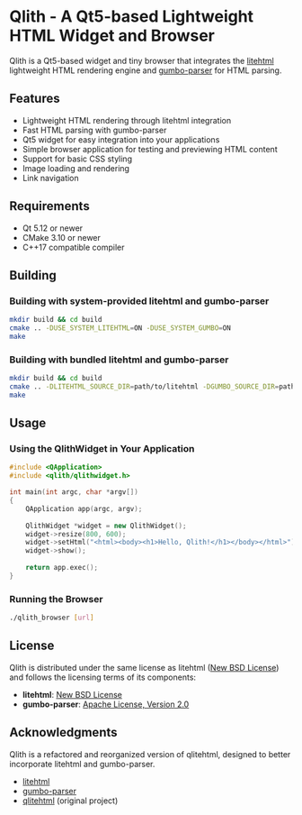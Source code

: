 # Qlith - A Qt5-based Lightweight HTML Widget and Browser

Qlith is a Qt5-based widget and tiny browser that integrates the [litehtml](https://github.com/litehtml/litehtml) lightweight HTML rendering engine and [gumbo-parser](https://codeberg.org/gumbo-parser/gumbo-parser) for HTML parsing.

## Features

- Lightweight HTML rendering through litehtml integration
- Fast HTML parsing with gumbo-parser
- Qt5 widget for easy integration into your applications
- Simple browser application for testing and previewing HTML content
- Support for basic CSS styling
- Image loading and rendering
- Link navigation

## Requirements

- Qt 5.12 or newer
- CMake 3.10 or newer
- C++17 compatible compiler

## Building

### Building with system-provided litehtml and gumbo-parser

```bash
mkdir build && cd build
cmake .. -DUSE_SYSTEM_LITEHTML=ON -DUSE_SYSTEM_GUMBO=ON
make
```

### Building with bundled litehtml and gumbo-parser

```bash
mkdir build && cd build
cmake .. -DLITEHTML_SOURCE_DIR=path/to/litehtml -DGUMBO_SOURCE_DIR=path/to/gumbo-parser
make
```

## Usage

### Using the QlithWidget in Your Application

```cpp
#include <QApplication>
#include <qlith/qlithwidget.h>

int main(int argc, char *argv[])
{
    QApplication app(argc, argv);
    
    QlithWidget *widget = new QlithWidget();
    widget->resize(800, 600);
    widget->setHtml("<html><body><h1>Hello, Qlith!</h1></body></html>");
    widget->show();
    
    return app.exec();
}
```

### Running the Browser

```bash
./qlith_browser [url]
```

## License

Qlith is distributed under the same license as litehtml ([New BSD License](https://opensource.org/licenses/BSD-3-Clause)) and follows the licensing terms of its components:

- **litehtml**: [New BSD License](https://opensource.org/licenses/BSD-3-Clause)
- **gumbo-parser**: [Apache License, Version 2.0](http://www.apache.org/licenses/LICENSE-2.0)

## Acknowledgments

Qlith is a refactored and reorganized version of qlitehtml, designed to better incorporate litehtml and gumbo-parser.

- [litehtml](https://github.com/litehtml/litehtml)
- [gumbo-parser](https://codeberg.org/gumbo-parser/gumbo-parser)
- [qlitehtml](https://github.com/qlitehtml/qlitehtml) (original project) 